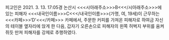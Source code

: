 피고인은 2021. 3. 13. 17:05경 논산시 <<<시아래주소>>>B<<</시아래주소>>>에 있는 피해자 <<<내국인이름>>>C<<</내국인이름>>>(가명, 여, 19세)이 근무하는 <<<카페>>>‘D'<<</카페>>> 카페에서, 주문한 커피를 가져온 피해자로 하여금 자신의 테이블 옆자리에 앉게 한 다음, 갑자기 오른손으로 피해자의 왼쪽 허벅지 부위를 움켜쥐듯 만져 피해자를 강제로 추행하였다.